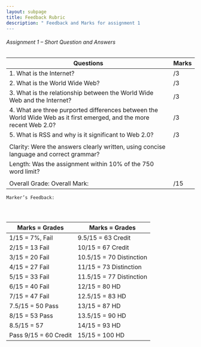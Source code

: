 ```yaml
---
layout: subpage
title: Feedback Rubric
description: " Feedback and Marks for assignment 1
---
```


###### Assignment 1 – Short Question and Answers

Questions                                                                  | Marks           
-------------------------------------------------------------------------- | ----------------
1. What is the Internet?                                                   |     /3    
2. What is the World Wide Web?                                             |     /3
3. What is the relationship between the World Wide Web and the Internet?   |     /3
4. What are three purported differences between the World Wide Web as it first emerged, and the more recent Web 2.0? |    /3
5. What is RSS and why is it significant to Web 2.0?                       |     /3
                                                                           |                           
Clarity: Were the answers clearly written, using concise language and correct grammar?   | 
Length: Was the assignment within 10% of the 750 word limit?                             |    
                                         |            
Overall Grade:                           Overall Mark:                     |     /15 


```
Marker’s Feedback:




```


Marks = Grades         |  Marks = Grades  
---------------------- | -----------------
1/15 = 7%, Fail        | 9.5/15 = 63 Credit 
2/15 = 13 Fail         | 10/15 = 67 Credit
3/15 = 20 Fail         | 10.5/15 = 70 Distinction
4/15 = 27 Fail         | 11/15 = 73 Distinction
5/15 = 33 Fail         | 11.5/15 = 77 Distinction
6/15 = 40 Fail         | 12/15 = 80 HD
7/15 = 47 Fail         | 12.5/15 = 83 HD
7.5/15 = 50 Pass       | 13/15 = 87 HD
8/15 = 53 Pass         | 13.5/15 = 90 HD
8.5/15 = 57            | 14/15 = 93 HD
Pass 9/15 = 60 Credit  | 15/15 = 100 HD





 
 
 
 

 
 
 
 
